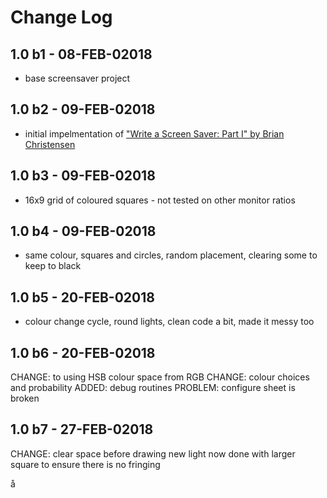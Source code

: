 #  Change Log

## 1.0 b1 - 08-FEB-02018

* base screensaver project

## 1.0 b2 - 09-FEB-02018

* initial impelmentation of ["Write a Screen Saver: Part I" by Brian Christensen](http://cocoadevcentral.com/articles/000088.php)

## 1.0 b3 - 09-FEB-02018

* 16x9 grid of coloured squares - not tested on other monitor ratios

## 1.0 b4 - 09-FEB-02018

* same colour, squares and circles, random placement, clearing some to keep to black

## 1.0 b5 - 20-FEB-02018

* colour change cycle, round lights, clean code a bit, made it messy too

## 1.0 b6 - 20-FEB-02018

CHANGE: to using HSB colour space from RGB
CHANGE: colour choices and probability
ADDED: debug routines
PROBLEM: configure sheet is broken

## 1.0 b7 - 27-FEB-02018

CHANGE: clear space before drawing new light now done with larger square to ensure there is no fringing

å
